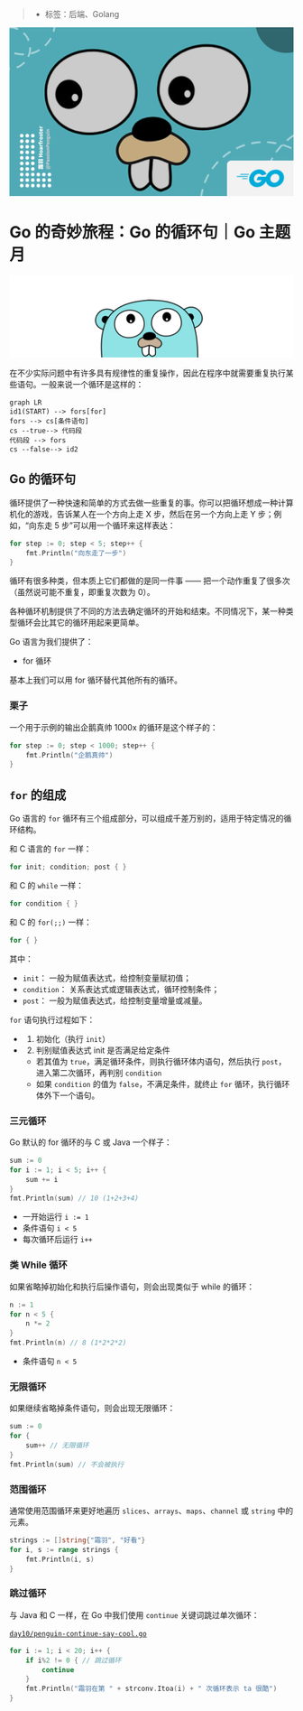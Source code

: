 > * 标签：后端、Golang

![](../images/go-loop-statement.md-15ee9e1f856447fba1935aa98925c0b9~tplv-k3u1fbpfcp-zoom-1.image)

# Go 的奇妙旅程：Go 的循环句｜Go 主题月

![](../images/go-loop-statement.md-ee51d3128b444d8f89fdb67552054550~tplv-k3u1fbpfcp-zoom-1.image)

在不少实际问题中有许多具有规律性的重复操作，因此在程序中就需要重复执行某些语句。一般来说一个循环是这样的：

```mermaid
graph LR
id1(START) --> fors[for]
fors --> cs[条件语句]
cs --true--> 代码段
代码段 --> fors
cs --false--> id2
```

## Go 的循环句

循环提供了一种快速和简单的方式去做一些重复的事。你可以把循环想成一种计算机化的游戏，告诉某人在一个方向上走 X 步，然后在另一个方向上走 Y 步；例如，“向东走 5 步”可以用一个循环来这样表达：

```go
for step := 0; step < 5; step++ {
    fmt.Println("向东走了一步")
}
```

循环有很多种类，但本质上它们都做的是同一件事 —— 把一个动作重复了很多次（虽然说可能不重复，即重复次数为 0）。

各种循环机制提供了不同的方法去确定循环的开始和结束。不同情况下，某一种类型循环会比其它的循环用起来更简单。

Go 语言为我们提供了：

* for 循环

基本上我们可以用 for 循环替代其他所有的循环。

### 栗子

一个用于示例的输出企鹅真帅 1000x 的循环是这个样子的：

```go
for step := 0; step < 1000; step++ {
    fmt.Println("企鹅真帅")
}
```

## `for` 的组成

Go 语言的 `for` 循环有三个组成部分，可以组成千差万别的，适用于特定情况的循环结构。

和 C 语言的 `for` 一样：

```go
for init; condition; post { }
```

和 C 的 `while` 一样：

```go
for condition { }
```

和 C 的 `for(;;)` 一样：

```go
for { }
```

其中：

* `init`： 一般为赋值表达式，给控制变量赋初值；
* `condition`： 关系表达式或逻辑表达式，循环控制条件；
* `post`： 一般为赋值表达式，给控制变量增量或减量。

`for` 语句执行过程如下：

*
    1. 初始化（执行 `init`）
*
    2. 判别赋值表达式 init 是否满足给定条件

    * 若其值为 `true`，满足循环条件，则执行循环体内语句，然后执行 `post`，进入第二次循环，再判别 `condition`
    * 如果 `condition` 的值为 `false`，不满足条件，就终止 `for` 循环，执行循环体外下一个语句。

### 三元循环

Go 默认的 for 循环的与 C 或 Java 一个样子：

```go
sum := 0
for i := 1; i < 5; i++ {
    sum += i
}
fmt.Println(sum) // 10 (1+2+3+4)
```

* 一开始运行 `i := 1`
* 条件语句 `i < 5`
* 每次循环后运行 `i++`

### 类 While 循环

如果省略掉初始化和执行后操作语句，则会出现类似于 while 的循环：

```go
n := 1
for n < 5 {
    n *= 2
}
fmt.Println(n) // 8 (1*2*2*2)
```

* 条件语句 `n < 5`

### 无限循环

如果继续省略掉条件语句，则会出现无限循环：

```go
sum := 0
for {
    sum++ // 无限循环
}
fmt.Println(sum) // 不会被执行
```

### 范围循环

通常使用范围循环来更好地遍历 `slices`、`arrays`、`maps`、`channel` 或 `string` 中的元素。

```go
strings := []string{"霜羽", "好看"}
for i, s := range strings {
    fmt.Println(i, s)
}
```

### 跳过循环

与 Java 和 C 一样，在 Go 中我们使用 `continue` 关键词跳过单次循环：

[`day10/penguin-continue-say-cool.go`](https://github.com/PassionPenguin/AwesomeGo/blob/master/day10/penguin-continue-say-cool.go)

```go
for i := 1; i < 20; i++ {
    if i%2 != 0 { // 跳过循环
        continue
    }
    fmt.Println("霜羽在第 " + strconv.Itoa(i) + " 次循环表示 ta 很酷")
}
```